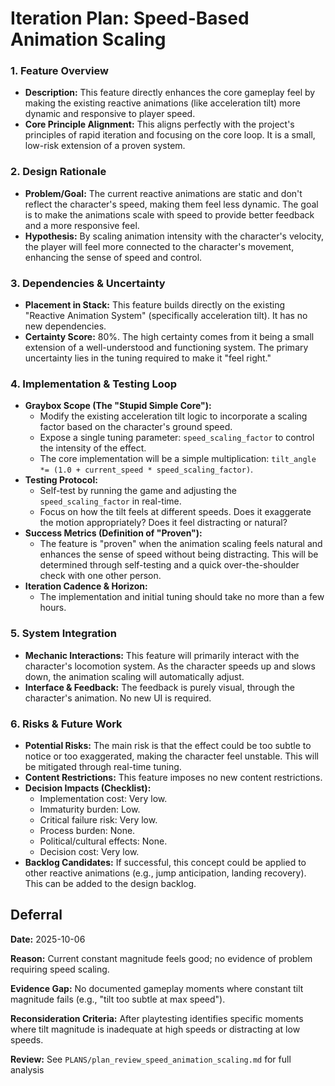 # Iteration Plan: Speed-Based Animation Scaling

### 1. Feature Overview

*   **Description:** This feature directly enhances the core gameplay feel by making the existing reactive animations (like acceleration tilt) more dynamic and responsive to player speed.
*   **Core Principle Alignment:** This aligns perfectly with the project's principles of rapid iteration and focusing on the core loop. It is a small, low-risk extension of a proven system.

### 2. Design Rationale

*   **Problem/Goal:** The current reactive animations are static and don't reflect the character's speed, making them feel less dynamic. The goal is to make the animations scale with speed to provide better feedback and a more responsive feel.
*   **Hypothesis:** By scaling animation intensity with the character's velocity, the player will feel more connected to the character's movement, enhancing the sense of speed and control.

### 3. Dependencies & Uncertainty

*   **Placement in Stack:** This feature builds directly on the existing "Reactive Animation System" (specifically acceleration tilt). It has no new dependencies.
*   **Certainty Score:** 80%. The high certainty comes from it being a small extension of a well-understood and functioning system. The primary uncertainty lies in the tuning required to make it "feel right."

### 4. Implementation & Testing Loop

*   **Graybox Scope (The "Stupid Simple Core"):**
    *   Modify the existing acceleration tilt logic to incorporate a scaling factor based on the character's ground speed.
    *   Expose a single tuning parameter: `speed_scaling_factor` to control the intensity of the effect.
    *   The core implementation will be a simple multiplication: `tilt_angle *= (1.0 + current_speed * speed_scaling_factor)`.
*   **Testing Protocol:**
    *   Self-test by running the game and adjusting the `speed_scaling_factor` in real-time.
    *   Focus on how the tilt feels at different speeds. Does it exaggerate the motion appropriately? Does it feel distracting or natural?
*   **Success Metrics (Definition of "Proven"):**
    *   The feature is "proven" when the animation scaling feels natural and enhances the sense of speed without being distracting. This will be determined through self-testing and a quick over-the-shoulder check with one other person.
*   **Iteration Cadence & Horizon:**
    *   The implementation and initial tuning should take no more than a few hours.

### 5. System Integration

*   **Mechanic Interactions:** This feature will primarily interact with the character's locomotion system. As the character speeds up and slows down, the animation scaling will automatically adjust.
*   **Interface & Feedback:** The feedback is purely visual, through the character's animation. No new UI is required.

### 6. Risks & Future Work

*   **Potential Risks:** The main risk is that the effect could be too subtle to notice or too exaggerated, making the character feel unstable. This will be mitigated through real-time tuning.
*   **Content Restrictions:** This feature imposes no new content restrictions.
*   **Decision Impacts (Checklist):**
    *   Implementation cost: Very low.
    *   Immaturity burden: Low.
    *   Critical failure risk: Very low.
    *   Process burden: None.
    *   Political/cultural effects: None.
    *   Decision cost: Very low.
*   **Backlog Candidates:** If successful, this concept could be applied to other reactive animations (e.g., jump anticipation, landing recovery). This can be added to the design backlog.

## Deferral

**Date:** 2025-10-06

**Reason:** Current constant magnitude feels good; no evidence of problem requiring speed scaling.

**Evidence Gap:** No documented gameplay moments where constant tilt magnitude fails (e.g., "tilt too subtle at max speed").

**Reconsideration Criteria:** After playtesting identifies specific moments where tilt magnitude is inadequate at high speeds or distracting at low speeds.

**Review:** See `PLANS/plan_review_speed_animation_scaling.md` for full analysis
